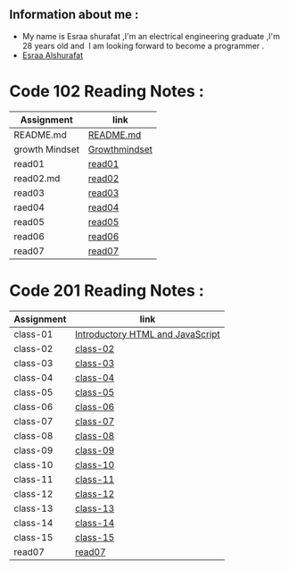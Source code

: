 
## Information about me :
- My name is Esraa shurafat ,I'm an electrical engineering graduate ,I'm 28 years old and  I am looking forward to become a programmer . 
- [Esraa Alshurafat ](https://github.com/EsraaShurafat)


# Code 102 Reading Notes :

|  Assignment  | link |
| --- | ----------- |
| README.md | [README.md ](https://esraashurafat.github.io/reading-notes/)   |
| growth Mindset | [Growthmindset ](https://esraashurafat.github.io/reading-notes/mindset)   |
| read01 | [read01](https://esraashurafat.github.io/reading-notes/read01) |
| read02.md | [read02](https://esraashurafat.github.io/reading-notes/read02) |
| read03 | [read03](https://esraashurafat.github.io/reading-notes/read03) |
|  raed04  | [read04](https://esraashurafat.github.io/reading-notes/read04) |
|  read05  | [read05](https://esraashurafat.github.io/reading-notes/read05) |
|  read06  | [read06](https://esraashurafat.github.io/reading-notes/read06) |
|  read07  | [read07](https://esraashurafat.github.io/reading-notes/read07) |  

# Code 201 Reading Notes :  


|  Assignment  | link |
| --- | ----------- |
| class-01 | [Introductory HTML and JavaScript ]()   |
| class-02 | [class-02 ]()   |
| class-03 | [class-03]() |
| class-04| [class-04]() |
| class-05 | [class-05]() |
|  class-06  | [class-06]() |
|  class-07  | [class-07]() |
|  class-08  | [class-08]() |
|  class-09  | [class-09]() |
|  class-10  | [class-10]() |   
|  class-11  | [class-11]() | 
|  class-12  | [class-12 ]() | 
|  class-13  | [class-13 ]() | 
|  class-14  | [class-14]() | 
|  class-15 | [class-15]() | 
|  read07  | [read07](https://esraashurafat.github.io/reading-notes/read07) |


